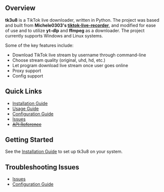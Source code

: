 ## Overview
**tk3u8** is a TikTok live downloader, written in Python. The project was based and built from <b>Michele0303's [tiktok-live-recorder](https://github.com/Michele0303/tiktok-live-recorder)</b>, and modified for ease of use and to utilize <b>yt-dlp</b> and <b>ffmpeg</b> as a downloader. The project currently supports Windows and Linux systems.

Some of the key features include:

- Download TikTok live stream by username through command-line
- Choose stream quality (original, uhd, hd, etc.)
- Let program download live stream once user goes online
- Proxy support
- Config support

## Quick Links

- [Installation Guide](installation.md)
- [Usage Guide](usage.md)
- [Configuration Guide](configuration.md)
- [Issues](issues.md)
- ~~[API Reference]()~~

## Getting Started
See the [Installation Guide](installation.md) to set up tk3u8 on your system.

## Troubleshooting Issues
- [Issues](issues.md)
- [Configuration Guide](configuration.md)
